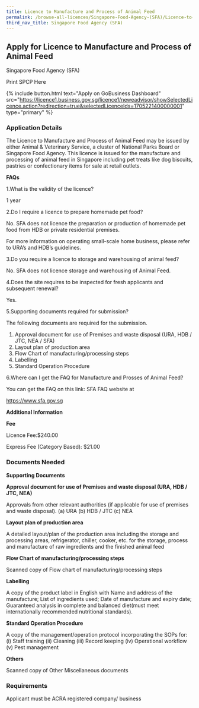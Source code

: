 ```yaml
---
title: Licence to Manufacture and Process of Animal Feed
permalink: /browse-all-licences/Singapore-Food-Agency-(SFA)/Licence-to-Manufacture-and-Process-of-Animal-Feed
third_nav_title: Singapore Food Agency (SFA)
---
```


## Apply for Licence to Manufacture and Process of Animal Feed

Singapore Food Agency (SFA)

Print SPCP Here


{% include button.html text="Apply on GoBusiness Dashboard" src="https://licence1.business.gov.sg/licence1/neweadvisor/showSelectedLicence.action?redirection=true&selectedLicenceIds=1705221400000001" type="primary" %}

### Application Details

<p>The Licence to Manufacture and Process of Animal Feed may be issued by either Animal &amp; Veterinary Service, a cluster of National Parks Board or Singapore Food Agency. This licence is issued for the manufacture and processing of animal feed in Singapore including pet treats like dog biscuits, pastries or confectionary items for sale at retail outlets.</p>
<p><strong>FAQs</strong></p>
<div>1.What is the validity of the licence?</div>
<p>1 year</p>
<div>2.Do I require a licence to prepare homemade pet food?</div>
<p>No. SFA does not licence the preparation or production of homemade pet food from HDB or private residential premises.</p>
<p>For more information on operating small-scale home business, please refer to URA&rsquo;s and HDB&rsquo;s guidelines.</p>
<div>3.Do you require a licence to storage and warehousing of animal feed?</div>
<p>No. SFA does not licence storage and warehousing of Animal Feed.</p>
<div>4.Does the site requires to be inspected for fresh applicants and subsequent renewal?</div>
<p>Yes.</p>
<div>5.Supporting documents required for submission?</div>
<p>The following documents are required for the submission.</p>
<ol>
<li>Approval document for use of Premises and waste disposal (URA, HDB / JTC, NEA / SFA)</li>
<li>Layout plan of production area</li>
<li>Flow Chart of manufacturing/processing steps</li>
<li>Labelling</li>
<li>Standard Operation Procedure</li>
</ol>
<div>6.Where can I get the FAQ for Manufacture and Prosses of Animal Feed?</div>
<p>You can get the FAQ on this link: SFA FAQ website at</p>
<p><a href="https://www.sfa.gov.sg/">https://www.sfa.gov.sg</a></p>

**Additional Information**

<p><strong>Fee</strong></p>
<p>Licence Fee:$240.00</p>
<p>Express Fee (Category Based): $21.00</p>

### Documents Needed

<p><strong>Supporting Documents</strong></p>
<p><strong>Approval document for use of Premises and waste disposal (URA, HDB / JTC, NEA)</strong></p>
<p>Approvals from other relevant authorities (if applicable for use of premises and waste disposal). (a) URA (b) HDB / JTC (c) NEA</p>
<p><strong>Layout plan of production area</strong></p>
<p>A detailed layout/plan of the production area including the storage and processing areas, refrigerator, chiller, cooker, etc. for the storage, process and manufacture of raw ingredients and the finished animal feed</p>
<p><strong>Flow Chart of manufacturing/processing steps</strong></p>
<p>Scanned copy of Flow chart of manufacturing/processing steps</p>
<p><strong>Labelling</strong></p>
<p>A copy of the product label in English with Name and address of the manufacture; List of ingredients used; Date of manufacture and expiry date; Guaranteed analysis in complete and balanced diet(must meet internationally recommended nutritional standards).</p>
<p><strong>Standard Operation Procedure</strong></p>
<p>A copy of the management/operation protocol incorporating the SOPs for: (i) Staff training (ii) Cleaning (iii) Record keeping (iv) Operational workflow (v) Pest management</p>
<p><strong>Others</strong></p>
<p>Scanned copy of Other Miscellaneous documents</p>


### Requirements

Applicant must be ACRA registered company/ business

